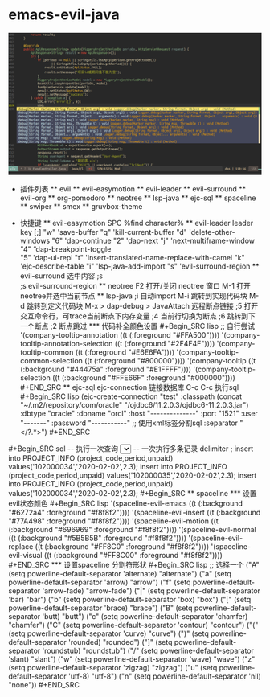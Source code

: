 # emacs-evil-java

![image](https://github.com/vanniuner/emacs-evil-java/blob/master/Screenshot%20from%202020-03-29%2013-17-51.png)

* 插件列表
** evil
** evil-easymotion
** evil-leader 
** evil-surround
** evil-org
** org-pomodoro
** neotree
** lsp-java
** ejc-sql
** spaceline
** swiper
** smex
** gruvbox-theme

* 快捷键
** evil-easymotion
   SPC %find character%
** evil-leader
   leader key [;]
   "w" 'save-buffer
   "q" 'kill-current-buffer
   "d" 'delete-other-windows
   "6" 'dap-continue
   "2" 'dap-next
   "j" 'next-multiframe-window
   "4" “dap-breakpoint-toggle	
   "5" 'dap-ui-repl	
   "t" 'insert-translated-name-replace-with-camel
   "k" 'ejc-describe-table
   "i" 'lsp-java-add-import
   "s" 'evil-surround-region
** evil-surround
   选中内容 ;s  
   ;s evil-surround-region
** neotree
   F2     打开/关闭 neotree 窗口
   M-1    打开neotree并选中当前节点
** lsp-java
   ;i     自动import
   M-i    跳转到实现代码块
   M-d    跳转到定义代码块
   M-x > dap-debug > JavaAttach  远程断点链接
   ;5     打开交互命令行，可trace当前断点下内存变量 
   ;4     当前行切换为断点
   ;6     跳转到下一个断点 
   ;2     断点跳过
*** 代码补全颜色设置
 #+Begin_SRC lisp
    ;; 自行尝试
    '(company-tooltip-annotation ((t (:foreground "#FFA500"))))
    '(company-tooltip-annotation-selection ((t (:foreground "#2F4F4F"))))
    '(company-tooltip-common ((t (:foreground "#E6E6FA"))))
    '(company-tooltip-common-selection ((t (:foreground "#800000"))))
    '(company-tooltip ((t (:background "#44475a" :foreground "#E1FFFF"))))
    '(company-tooltip-selection ((t (:background "#FFE66F" :foreground "#000000"))))
 #+END_SRC
** ejc-sql
   ejc-connection 链接数据库
   C-c C-c 执行sql
 #+Begin_SRC lisp
    (ejc-create-connection
    "test"
    :classpath (concat "~/.m2/repository/com/oracle"
                        "/ojdbc6/11.2.0.3/ojdbc6-11.2.0.3.jar")
    :dbtype "oracle"
    :dbname "orcl"
    :host "--------------"
    :port "1521"
    :user "-------"
    :password "-----------"
    ;; 使用xml标签分割sql
    :separator "</?\.*>")
 #+END_SRC
 
#+Begin_SRC sql
    -- 执行一次查询
    <SELECT name='for _ORG'>
        select * from  PROJECT_INFO
    </SELECT>
    -- 一次执行多条记录
    <CREATE name='for _ORG'>
        delimiter ;
        insert into PROJECT_INFO (project_code,period,unpaid) values('102000034','2020-02-02',2.3);
        insert into PROJECT_INFO (project_code,period,unpaid) values('102000035','2020-02-02',2.3);
        insert into PROJECT_INFO (project_code,period,unpaid) values('102000034','2020-02-02',2.3);
    </CREATE>
#+Begin_SRC
** spaceline
*** 设置evil状态颜色
 #+Begin_SRC lisp
    '(spaceline-evil-emacs ((t (:background "#6272a4" :foreground "#f8f8f2"))))
    '(spaceline-evil-insert ((t (:background "#77A498" :foreground "#f8f8f2"))))
    '(spaceline-evil-motion ((t (:background "#696969" :foreground "#f8f8f2"))))
    '(spaceline-evil-normal ((t (:background "#5B5B5B" :foreground "#f8f8f2"))))
    '(spaceline-evil-replace ((t (:background "#FF8C0" :foreground "#f8f8f2"))))
    '(spaceline-evil-visual ((t (:background "#FF8C00" :foreground "#f8f8f2"))))
 #+END_SRC
*** 设置spaceline 分割符形状
  #+Begin_SRC lisp
  ;; 选择一个
   ("A" (setq powerline-default-separator 'alternate) "alternate")
   ("a" (setq powerline-default-separator 'arrow) "arrow")
   ("f" (setq powerline-default-separator 'arrow-fade) "arrow-fade")
   ("|" (setq powerline-default-separator 'bar) "bar")
   ("b" (setq powerline-default-separator 'box) "box")
   ("[" (setq powerline-default-separator 'brace) "brace")
   ("B" (setq powerline-default-separator 'butt) "butt")
   ("c" (setq powerline-default-separator 'chamfer) "chamfer")
   ("C" (setq powerline-default-separator 'contour) "contour")
   ("(" (setq powerline-default-separator 'curve) "curve")
   (")" (setq powerline-default-separator 'rounded) "rounded")
   ("]" (setq powerline-default-separator 'roundstub) "roundstub")
   ("/" (setq powerline-default-separator 'slant) "slant")
   ("w" (setq powerline-default-separator 'wave) "wave")
   ("z" (setq powerline-default-separator 'zigzag) "zigzag")
   ("u" (setq powerline-default-separator 'utf-8) "utf-8")
   ("n" (setq powerline-default-separator 'nil) "none"))
  #+END_SRC
